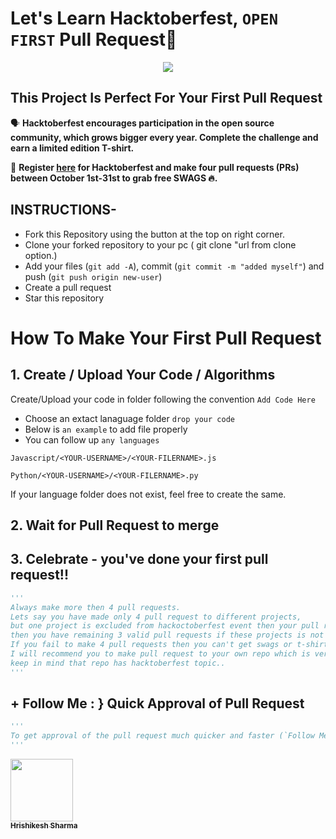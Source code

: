 # Let's Learn Hacktoberfest, `OPEN FIRST` Pull Request🎉

<div align="center">
  <img src="https://jupiter-mark-1.s3.amazonaws.com/hrishikesh-repo/hacktoberfest-bg.png" />
</div>

## This Project Is Perfect For Your First Pull Request

🗣 **Hacktoberfest encourages participation in the open source community, which grows bigger every year. Complete the challenge and earn a limited edition T-shirt.**

📢 **Register [here](https://hacktoberfest.digitalocean.com) for Hacktoberfest and make four pull requests (PRs) between October 1st-31st to grab free SWAGS 🔥.**

## INSTRUCTIONS-

- Fork this Repository using the button at the top on right corner.
- Clone your forked repository to your pc ( git clone "url from clone option.)
- Add your files (`git add -A`), commit (`git commit -m "added myself"`) and push (`git push origin new-user`)
- Create a pull request
- Star this repository

# How To Make Your First Pull Request

## 1. Create / Upload Your Code / Algorithms

Create/Upload your code in folder following the convention `Add Code Here`
- Choose an extact lanaguage folder `drop your code`
- Below is `an example` to add file properly
- You can follow up `any languages`
```
Javascript/<YOUR-USERNAME>/<YOUR-FILERNAME>.js
```
```
Python/<YOUR-USERNAME>/<YOUR-FILERNAME>.py
```
If your language folder does not exist, feel free to create the same.

## 2. Wait for Pull Request to merge

## 3. Celebrate - you've done your first pull request!!

```py
'''
Always make more then 4 pull requests.
Lets say you have made only 4 pull request to different projects,
but one project is excluded from hackoctoberfest event then your pull request will not be counted and 
then you have remaining 3 valid pull requests if these projects is not excluded.
If you fail to make 4 pull requests then you can't get swags or t-shirts.
I will recommend you to make pull request to your own repo which is very very safest side for you..
keep in mind that repo has hacktoberfest topic..
'''
```

## + Follow Me : } Quick Approval of Pull Request

```py
'''
To get approval of the pull request much quicker and faster (`Follow Me`)🚀
'''
```
<tr><td align="center"><a href="https://github.com/hrishikeshps"><kbd><img src="https://avatars3.githubusercontent.com/hrishikeshps?size=100" width="100px;" alt=""/></kbd><br /><sub><b>Hrishikesh Sharma</b></sub></a><br /></td>

</tr>
